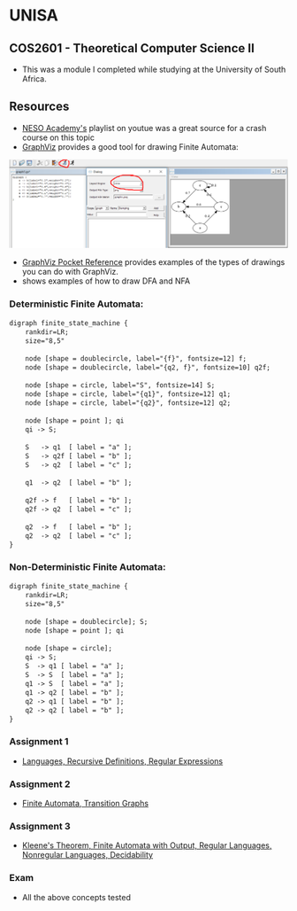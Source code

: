 # UNISA

## COS2601 - Theoretical Computer Science II 	
- This was a module I completed while studying at the University of South Africa.

## Resources
- [NESO Academy's](https://www.youtube.com/watch?v=58N2N7zJGrQ&list=PLBlnK6fEyqRgp46KUv4ZY69yXmpwKOIev) playlist on youtue was a great source for a crash course on this topic
- [GraphViz](https://graphviz.gitlab.io/_pages/Download/Download_windows.html) provides a good tool for drawing Finite Automata:

 <p align="center">
  <img src="../../src/fa.png"/>
</p>

* [GraphViz Pocket Reference](https://graphs.grevian.org/example)  provides examples of the types of drawings you can do with GraphViz.
* [](https://martin-thoma.com/how-to-draw-a-finite-state-machine/) shows examples of how to draw DFA and NFA

### Deterministic Finite Automata:

```
digraph finite_state_machine {
    rankdir=LR;
    size="8,5"

    node [shape = doublecircle, label="{f}", fontsize=12] f;
    node [shape = doublecircle, label="{q2, f}", fontsize=10] q2f;

    node [shape = circle, label="S", fontsize=14] S;
    node [shape = circle, label="{q1}", fontsize=12] q1;
    node [shape = circle, label="{q2}", fontsize=12] q2;

    node [shape = point ]; qi
    qi -> S;

    S   -> q1  [ label = "a" ];
    S   -> q2f [ label = "b" ];
    S   -> q2  [ label = "c" ];

    q1  -> q2  [ label = "b" ];

    q2f -> f   [ label = "b" ];
    q2f -> q2  [ label = "c" ];

    q2  -> f   [ label = "b" ];
    q2  -> q2  [ label = "c" ];
}
```
### Non-Deterministic Finite Automata:

```
digraph finite_state_machine {
    rankdir=LR;
    size="8,5"

    node [shape = doublecircle]; S;
    node [shape = point ]; qi

    node [shape = circle];
    qi -> S;
    S  -> q1 [ label = "a" ];
    S  -> S  [ label = "a" ];
    q1 -> S  [ label = "a" ];
    q1 -> q2 [ label = "b" ];
    q2 -> q1 [ label = "b" ];
    q2 -> q2 [ label = "b" ];
}
```


### Assignment 1
* [Languages, Recursive Definitions, Regular Expressions](https://github.com/luyandamncube/UNISA/tree/master/year2/COS2601/ASS1)

### Assignment 2
* [Finite Automata, Transition Graphs](https://github.com/luyandamncube/UNISA/tree/master/year2/COS2601/ASS2)

### Assignment 3
* [Kleene's Theorem, Finite Automata with Output, Regular Languages, Nonregular Languages, Decidability](https://github.com/luyandamncube/UNISA/tree/master/year2/COS2601/ASS3)


### Exam
- All the above concepts tested
